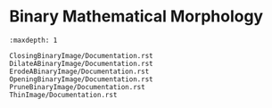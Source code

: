 # Binary Mathematical Morphology

```{toctree}
:maxdepth: 1

ClosingBinaryImage/Documentation.rst
DilateABinaryImage/Documentation.rst
ErodeABinaryImage/Documentation.rst
OpeningBinaryImage/Documentation.rst
PruneBinaryImage/Documentation.rst
ThinImage/Documentation.rst
```

